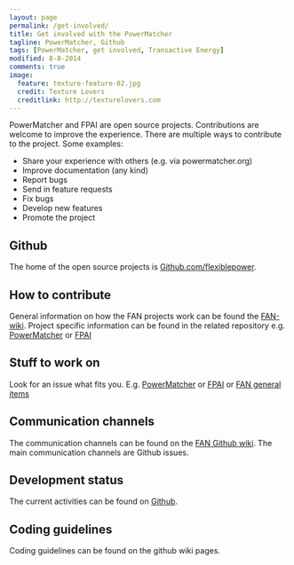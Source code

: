 ```yaml
---
layout: page
permalink: /get-involved/
title: Get involved with the PowerMatcher
tagline: PowerMatcher, Github
tags: [PowerMatcher, get involved, Transactive Energy]
modified: 8-8-2014
comments: true
image:
  feature: texture-feature-02.jpg
  credit: Texture Lovers
  creditlink: http://texturelovers.com
---
```


PowerMatcher and FPAI are open source projects. Contributions are welcome to improve the experience.
There are multiple ways to contribute to the project. Some examples: 

* Share your experience with others (e.g. via powermatcher.org)
* Improve documentation (any kind)
* Report bugs
* Send in feature requests
* Fix bugs
* Develop new features
* Promote the project

## Github ##
The home of the open source projects is [Github.com/flexiblepower](https://github.com/flexiblepower).

## How to contribute ##
General information on how the FAN projects work can be found the [FAN-wiki](https://github.com/flexiblepower/FAN-wiki/wiki). 
Project specific information can be found in the related repository e.g. [PowerMatcher](https://github.com/flexiblepower/fpai-powermatcher) or [FPAI](https://github.com/flexiblepower/powermatcher)

## Stuff to work on ##
Look for an issue what fits you. E.g. [PowerMatcher](https://github.com/flexiblepower/fpai-powermatcher/issues) or [FPAI](https://github.com/flexiblepower/powermatcher/issues) or [FAN general items ](https://github.com/flexiblepower/FAN-wiki/issues)

## Communication channels ##
The communication channels can be found on the [FAN Github wiki](https://github.com/flexiblepower/FAN-wiki/wiki/Communication-channels).
The main communication channels are Github issues.

## Development status ##
The current activities can be found on [Github](https://github.com/orgs/flexiblepower/dashboard).

## Coding guidelines ##
Coding guidelines can be found on the github wiki pages.



